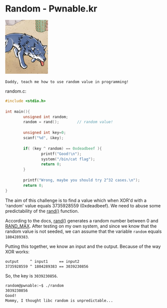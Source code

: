 # Random - Pwnable.kr

![cover image](../../assets/pwnable.kr/random/random.png)

```
Daddy, teach me how to use random value in programming!
```

random.c:
```c
#include <stdio.h>

int main(){
        unsigned int random;
        random = rand();        // random value!

        unsigned int key=0;
        scanf("%d", &key);

        if( (key ^ random) == 0xdeadbeef ){
                printf("Good!\n");
                system("/bin/cat flag");
                return 0;
        }

        printf("Wrong, maybe you should try 2^32 cases.\n");
        return 0;
}
```

The aim of this challenge is to find a value which when XOR'd with a 'random' value equals 3735928559 (0xdeadbeef). We need to abuse some predictability of the [rand()](https://devdocs.io/c/numeric/random/rand) function.

According to the docs, [rand()](https://devdocs.io/c/numeric/random/rand) generates a random number between 0 and [RAND_MAX](https://devdocs.io/c/numeric/random/rand_max). After testing on my own system, and since we know that the random value is not seeded, we can assume that the variable ```random``` equals ```1804289383```.

Putting this together, we know an input and the output. Because of the way XOR works:
```
output     ^ input1     == input2
3735928559 ^ 1804289383 == 3039230856
```

So, the key is ```3039230856```.
```
random@pwnable:~$ ./random
3039230856
Good!
Mommy, I thought libc random is unpredictable...
```
